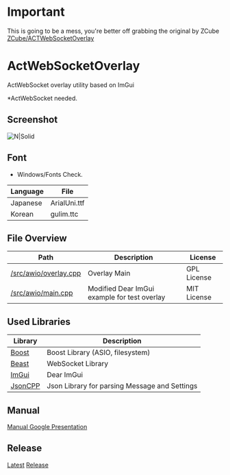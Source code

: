 # Important
This is going to be a mess, you're better off grabbing the original by ZCube
[ZCube/ACTWebSocketOverlay](https://github.com/ZCube/ACTWebSocketOverlay)




# ActWebSocketOverlay
ActWebSocket overlay utility based on ImGui



*ActWebSocket needed.

## Screenshot
![N|Solid](https://raw.githubusercontent.com/ZCube/ACTWebSocketOverlay/master/screenshot.png)

## Font
* Windows/Fonts Check.

Language | File
-------- | ----
Japanese | ArialUni.ttf
Korean | gulim.ttc

## File Overview
Path | Description | License 
---- | ----------- | -------
[/src/awio/overlay.cpp](/src/awio/overlay.cpp) | Overlay Main | GPL License
[/src/awio/main.cpp](/src/awio/main.cpp) | Modified Dear ImGui example for test overlay | MIT License

## Used Libraries
Library | Description
------- | -----------
[Boost](https://boost.org) | Boost Library (ASIO, filesystem)
[Beast](https://github.com/vinniefalco/Beast) | WebSocket Library
[ImGui](https://github.com/ocornut/imgui) | Dear ImGui 
[JsonCPP](https://github.com/open-source-parsers/jsoncpp) | Json Library for parsing Message and Settings

## Manual
[Manual Google Presentation](https://docs.google.com/presentation/d/19uWnxraScX6bXAaX3My4YcTMnHZPDmXxNpg8QXjCeDY/pub?start=false&loop=false&delayms=3000)

## Release
[Latest](https://www.dropbox.com/s/rcypgitu9icz7kp/ACTWebSocketOverlay_latest.zip?dl=1)
[Release](https://github.com/ZCube/ActWebSocketOverlay/releases)

